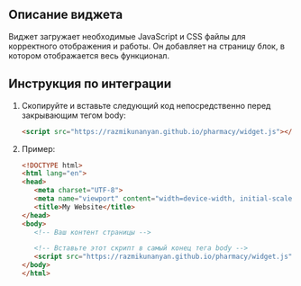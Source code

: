 ## Описание виджета

Виджет загружает необходимые JavaScript и CSS файлы для корректного отображения и работы. Он добавляет на страницу блок, в котором отображается весь функционал.

## Инструкция по интеграции

1. Скопируйте и вставьте следующий код непосредственно перед закрывающим тегом body:
   
   ```html
   <script src="https://razmikunanyan.github.io/pharmacy/widget.js"></script>

2. Пример:

    ```html
   <!DOCTYPE html>
   <html lang="en">
   <head>
       <meta charset="UTF-8">
       <meta name="viewport" content="width=device-width, initial-scale=1.0">
       <title>My Website</title>
   </head>
   <body>
       <!-- Ваш контент страницы -->
   
       <!-- Вставьте этот скрипт в самый конец тега body -->
       <script src="https://razmikunanyan.github.io/pharmacy/widget.js"></script>
   </body>
   </html>

